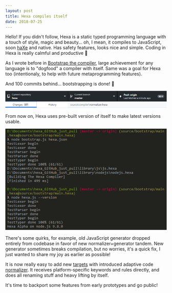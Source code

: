 ```yaml
---
layout: post
title: Hexa compiles itself
date: 2018-07-25
---
```


Hello! If you didn't follow, Hexa is a static typed programming language with a touch of style, magic and beauty... oh, I mean, it compiles to JavaScript, soon [haXe](haxe.org) and native. Has safety features, looks nice and simple. Coding in Hexa is really calmful and productive :cake:

As I wrote before in [Bootstrap the compiler](Bootstrap-the-compiler.html), large achievement for any language is to "dogfood" a compiler with itself. Same was a goal for Hexa too (intentionaly, to help with future metaprogramming features).

And 100 commits behind... bootstrapping is done! :tada:

![Image](such_a_many_commits.png)

From now on, Hexa uses pre-built version of itself to make latest versions usable.

![Image](bootstrap.png)

There's some quirks, for example, old JavaScript generator dropped entirely from codebase in favor of new normalizer+generator tandem. New generator sometimes breaks compilation, but no worries, it's a quick fix, I just wanted to share my joy as earlier as possible!

It is now really easy to add new [targets](https://github.com/hexalang/hexa/tree/master/source/targets) with introduced adaptive code [normalizer](https://github.com/hexalang/hexa/blob/master/source/compiler/normalizer.hexa). It receives platform-specific keywords and rules directly, and does all renaming stuff and heavy lifting by itself.

It's time to backport some features from early prototypes and go public!
